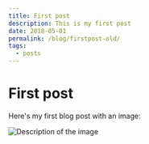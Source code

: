```yaml
---
title: First post
description: This is my first post
date: 2018-05-01
permalink: /blog/firstpost-old/
tags:
  - posts
---
```

# First post

Here's my first blog post with an image:

![Description of the image](/blog/images/my-image.jpg)
